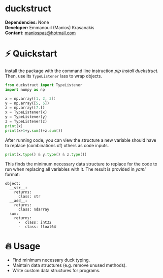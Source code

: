 # duckstruct

**Dependencies:** None<br/>
**Developer:** Emmanouil (Manios) Krasanakis<br/>
**Contant:** maniospas@hotmail.com

# :zap: Quickstart
Install the package with the command line instruction 
*pip install duckstruct*. Then, use its `TypeListener`
lass to wrap objects.


```python
from duckstruct import TypeListener
import numpy as np

x = np.array([1, 2, 3])
y = np.array([5, 6])
z = np.array([7.])
x = TypeListener(x)
y = TypeListener(y)
z = TypeListener(z)
print(x)
print(x+1+y.sum()+z.sum())
```

After running code, you can view the structure a new variable 
should have to replace (combinations of) others as code inputs.

```python
print(x.type() & y.type() & z.type())
```

This finds the minimum necessary data structure to replace
for the code to run when replacing all variables with it. 
The result is provided in *yaml* format:

```
object:
  __str__: 
    returns:
      class: str
  __add__: 
    returns:
      class: ndarray
  sum: 
    returns:
      -  class: int32
      -  class: float64
```


# :fire: Usage
* Find minimum necessary duck typing.
* Maintain data structures (e.g. remove unused methods).
* Write custom data structures for programs.
